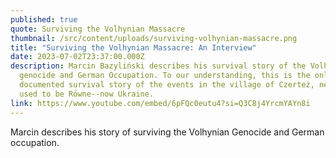 ```yaml
---
published: true
quote: Surviving the Volhynian Massacre
thumbnail: /src/content/uploads/surviving-volhynian-massacre.png
title: "Surviving the Volhynian Massacre: An Interview"
date: 2023-07-02T23:37:00.000Z
description: Marcin Bazyliński describes his survival story of the Volhynian
  genocide and German Occupation. To our understanding, this is the only
  documented survival story of the events in the village of Czerteż, near what
  used to be Równe--now Ukraine.
link: https://www.youtube.com/embed/6pFQc0eutu4?si=Q3C8j4YrcmYAYn8i
---
```

Marcin describes his story of surviving the Volhynian Genocide and German occupation.

